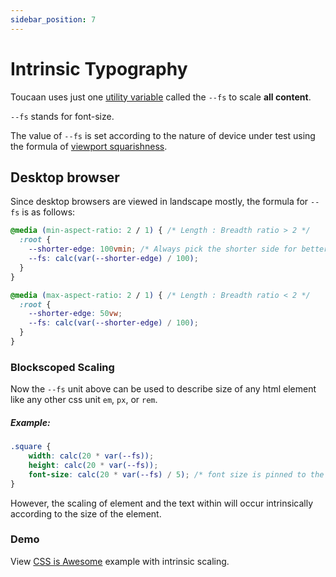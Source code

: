 ```yaml
---
sidebar_position: 7
---
```


# Intrinsic Typography

Toucaan uses just one [utility variable](./variables.md) called the `--fs` to scale **all content**. 

`--fs` stands for font-size.

The value of `--fs` is set according to the nature of device under test using the formula of [viewport squarishness](https://bubblin.io/blog/magical-powers-of-css-vmin-unit#how-to-use-vmin-on-our-css-then). 


## Desktop browser
Since desktop browsers are viewed in landscape mostly, the formula for `--fs` is as follows:

```css title="Setting the --fs variable on a desktop browser"
@media (min-aspect-ratio: 2 / 1) { /* Length : Breadth ratio > 2 */
  :root {
    --shorter-edge: 100vmin; /* Always pick the shorter side for better control on scalability. */
    --fs: calc(var(--shorter-edge) / 100);
  }
}

@media (max-aspect-ratio: 2 / 1) { /* Length : Breadth ratio < 2 */
  :root {
    --shorter-edge: 50vw;
    --fs: calc(var(--shorter-edge) / 100);
  }
}
```

### Blockscoped Scaling
Now the `--fs` unit above can be used to describe size of any html element like any other css unit `em`, `px`, or `rem`. 

##### Example:

```css
.square {
    width: calc(20 * var(--fs));
    height: calc(20 * var(--fs));
    font-size: calc(20 * var(--fs) / 5); /* font size is pinned to the width of the element */
}
```

However, the scaling of element and the text within will occur intrinsically according to the size of the element. 

### Demo
View [CSS is Awesome](https://codepen.io/marvindanig/pen/bGGRZdE) example with intrinsic scaling.




